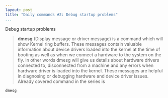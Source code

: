 ```yaml
---
layout: post
title: "Daily commands #2: Debug startup problems"
...
```


Debug startup problems

>   **dmesg** (Display message or driver message) is a command which will show
>   Kernel ring buffers. These messages contain valuable information about
>   device drivers loaded into the kernel at the time of booting as well as when
>   we connect a hardware to the system on the fly. In other words dmesg will
>   give us details about hardware drivers connected to, disconnected from a
>   machine and any errors when hardware driver is loaded into the kernel. These
>   messages are helpful in diagnosing or debugging hardware and device driver
>   issues. Already covered command in the series is

~~~~~~~~~~~~~~~~~~~~~~~~~~~~~~~~~~~~~~~~~~~~~~~~~~~~~~~~~~~~~~~~~~~~~~~~~~~~~~~~
dmesg
~~~~~~~~~~~~~~~~~~~~~~~~~~~~~~~~~~~~~~~~~~~~~~~~~~~~~~~~~~~~~~~~~~~~~~~~~~~~~~~~
